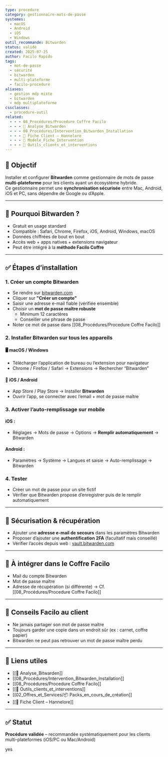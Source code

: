 ```yaml
---
type: procedure
category: gestionnaire-mots-de-passe
systemes:
  - macOS
  - Android
  - iOS
  - Windows
outil_recommande: Bitwarden
status: validé
created: 2025-07-25
author: Facilo Rapido
tags:
  - mot-de-passe
  - sécurité
  - bitwarden
  - multi-plateforme
  - facilo-procedure
aliases:
  - gestion mdp mixte
  - bitwarden
  - mdp multiplateforme
cssclasses:
  - procedure-outil
related:
  - - - 08_Procédures/Procedure Coffre Facilo
  - - - 📄 Analyse_Bitwarden
  - - - 08_Procédures/Intervention_Bitwarden_Installation
  - - - 📄 Fiche Client – Hannelore
  - - - 📄 Modele_Fiche_Intervention
  - - - 🧰 Outils_clients_et_interventions
---
```

## 🎯 Objectif
Installer et configurer **Bitwarden** comme gestionnaire de mots de passe **multi-plateforme** pour les clients ayant un écosystème hybride.  
Ce gestionnaire permet une **synchronisation sécurisée** entre Mac, Android, iOS et PC, sans dépendre de Google ou d’Apple. 

---

## 🧾 Pourquoi Bitwarden ?
- Gratuit en usage standard
- Compatible : Safari, Chrome, Firefox, iOS, Android, Windows, macOS
- Données chiffrées de bout en bout
- Accès web + apps natives + extensions navigateur
- Peut être intégré à la **méthode Facilo Coffre**

---

## ✅ Étapes d’installation

### 1. Créer un compte Bitwarden
- Se rendre sur [bitwarden.com](https://bitwarden.com)
- Cliquer sur **"Créer un compte"**
- Saisir une adresse e-mail fiable (vérifiée ensemble)
- Choisir un **mot de passe maître robuste**
  - Minimum 12 caractères
  - Conseiller une phrase de passe
- Noter ce mot de passe dans [[08_Procédures/Procedure Coffre Facilo]]

### 2. Installer Bitwarden sur tous les appareils

#### 🖥️ macOS / Windows
- Télécharger l’application de bureau ou l’extension pour navigateur
- Chrome / Firefox / Safari → Extensions → Rechercher “Bitwarden”

#### 📱 iOS / Android
- App Store / Play Store → Installer **Bitwarden**
- Ouvrir l’app, se connecter avec l’email + mot de passe maître

### 3. Activer l’auto-remplissage sur mobile

#### iOS :
- Réglages → Mots de passe → Options → **Remplir automatiquement** → Bitwarden

#### Android :
- Paramètres → Système → Langues et saisie → Auto-remplissage → Bitwarden

### 4. Tester
- Créer un mot de passe pour un site fictif
- Vérifier que Bitwarden propose d’enregistrer puis de le remplir automatiquement

---

## 🔐 Sécurisation & récupération

- Ajouter une **adresse e-mail de secours** dans les paramètres Bitwarden
- Proposer d’ajouter une **authentification 2FA** (facultatif mais conseillé)
- Vérifier l’accès depuis web : [vault.bitwarden.com](https://vault.bitwarden.com)

---

## 📎 À intégrer dans le Coffre Facilo
- Mail du compte Bitwarden
- Mot de passe maître
- Adresse de récupération (si différente)
→ Cf. [[08_Procédures/Procedure Coffre Facilo]]

---

## 🧠 Conseils Facilo au client
- Ne jamais partager son mot de passe maître
- Toujours garder une copie dans un endroit sûr (ex : carnet, coffre papier)
- Bitwarden ne peut pas retrouver un mot de passe maître perdu

---

## 🔁 Liens utiles
- [[📄 Analyse_Bitwarden]]
- [[08_Procédures/Intervention_Bitwarden_Installation]]
- [[08_Procédures/Procedure Coffre Facilo]]
- [[🧰 Outils_clients_et_interventions]]
- [[02_Offres_et_Services/📦 Packs_en_cours_de_création]]
- [[📄 Fiche Client – Hannelore]]

---

## ✅ Statut
**Procédure validée** – recommandée systématiquement pour les clients multi-plateformes (iOS/PC ou Mac/Android)

yes